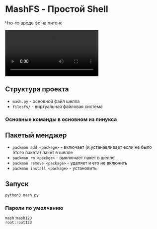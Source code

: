 # MashFS - Простой Shell

Что-то вроде фс на питоне

![MashFS Demo](assets-gh/balo.mp4)

## Структура проекта

- `mash.py` - основной файл шелла
- `filesfs/` - виртуальная файловая система

### Основные команды в основном из линукса 

## Пакетый менджер

- `packman add <package>` - включает (и устанавливает если не было этого пакета) пакет в шелле
- `packman rm <packge>` - выключает пакет в шелле
- `packman remove <package>` - удаляет и его не включить
- `packman install <package>` - установить

## Запуск

```bash
python3 mash.py
```

### Пароли по умолчанию
```
mash:mash123
root:root123